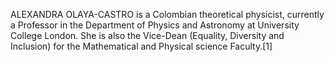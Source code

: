 ALEXANDRA OLAYA-CASTRO is a Colombian theoretical physicist, currently a Professor in the Department of Physics and Astronomy at University College London. She is also the Vice-Dean (Equality, Diversity and Inclusion) for the Mathematical and Physical science Faculty.[1]
